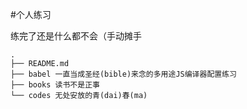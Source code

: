 #个人练习

练完了还是什么都不会（手动摊手

	.
	├── README.md
	├── babel 一直当成圣经(bible)来念的多用途JS编译器配置练习
	├── books 读书不是正事
	└── codes 无处安放的青(dai)春(ma)